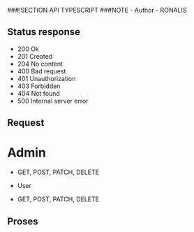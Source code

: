 ###!SECTION API TYPESCRIPT
###NOTE - Author - RONALIS

## Status response

- 200 Ok
- 201 Created
- 204 No content
- 400 Bad request
- 401 Unauthorization
- 403 Forbidden
- 404 Not found
- 500 Internal server error

## Request

# Admin
* GET, POST, PATCH, DELETE

- User
* GET, POST, PATCH, DELETE

## Proses
